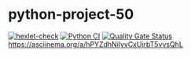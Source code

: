 # python-project-50

[![hexlet-check](https://github.com/Asankhey/python-project-50/actions/workflows/hexlet-check.yml/badge.svg)](https://github.com/Asankhey/python-project-50/actions/workflows/hexlet-check.yml)
[![Python CI](https://github.com/Asankhey/python-project-50/actions/workflows/ci.yml/badge.svg)](https://github.com/Asankhey/python-project-50/actions/workflows/ci.yml)
[![Quality Gate Status](https://sonarcloud.io/api/project_badges/measure?project=Asankhey_python-project-50&metric=alert_status)](https://sonarcloud.io/summary/new_code?id=Asankhey_python-project-50)
https://asciinema.org/a/hPYZdhNilyvCxUirbT5vvsQhL